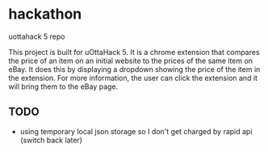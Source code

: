 # hackathon
uottahack 5 repo

This project is built for uOttaHack 5. It is a chrome extension that compares the 
price of an item on an initial website to the prices of the same item on eBay.
It does this by displaying a dropdown showing the price of the item in the extension. For more
information, the user can click the extension and it will bring them to the eBay page.

## TODO
- using temporary local json storage so I don't get charged by rapid api (switch back later)
